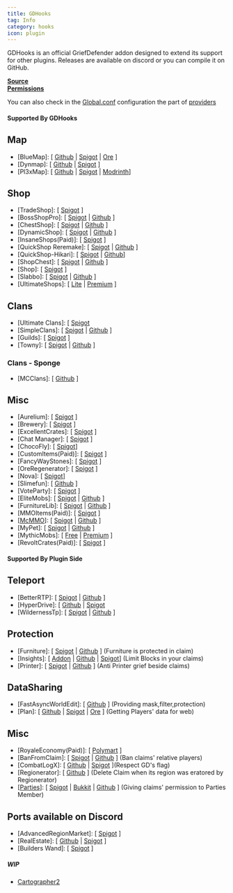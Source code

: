 ```yaml
---
title: GDHooks
tag: Info
category: hooks
icon: plugin
---
```


GDHooks is an official GriefDefender addon designed to extend its support for other plugins. Releases are available on discord or you can compile it on GitHub.  

[**Source**](https://github.com/bloodmc/GDHooks)  
[**Permissions**](/hooks/gdhooks-perms)  

You can also check in the [Global.conf](/wiki/advanced/Global-Config.html) configuration the part of [providers](/wiki/advanced/Global-Config.html#provider)

#### Supported By GDHooks

## Map

* [BlueMap]: [ [Github](https://github.com/BlueMap-Minecraft/BlueMap) | [Spigot](https://www.spigotmc.org/resources/83557/) | [Ore](https://ore.spongepowered.org/Blue/BlueMap) ]
* [Dynmap]: [ [Github](https://github.com/webbukkit/dynmap) | [Spigot](https://www.spigotmc.org/resources/274/) ]
* [Pl3xMap]: [ [Github](https://github.com/pl3xgaming/Pl3xMap) | [Spigot](https://www.spigotmc.org/resources/109697/) | [Modrinth](https://modrinth.com/plugin/pl3xmap)]

## Shop

* [TradeShop]: [ [Spigot](https://www.spigotmc.org/resources/32762/) ]
* [BossShopPro]: [ [Spigot](https://www.spigotmc.org/resources/222/) | [Github](https://github.com/Blackixx/BossShopPro) ]
* [ChestShop]: [ [Spigot](https://www.spigotmc.org/resources/51856/) | [Github](https://github.com/ChestShop-authors/ChestShop-3) ] 
* [DynamicShop]: [ [Spigot](https://www.spigotmc.org/resources/65603/) | [Github](https://github.com/7sat/SSDynamicShop) ]
* [InsaneShops(Paid)]: [ [Spigot](https://www.spigotmc.org/resources/67352/) ]
* [QuickShop Reremake]: [ [Spigot](https://www.spigotmc.org/resources/62575/) | [Github](https://github.com/Ghost-chu/QuickShop-Reremake) ]
* [QuickShop-Hikari]: [ [Spigot](https://www.spigotmc.org/resources/100125/) | [Github](https://github.com/Ghost-chu/QuickShop-Hikari)]
* [ShopChest]: [ [Spigot](https://www.spigotmc.org/resources/11431/) | [Github](https://github.com/EpicEricEE/ShopChest) ]
* [Shop]: [ [Spigot](https://www.spigotmc.org/resources/9628/) ]
* [Slabbo]: [ [Spigot](https://www.spigotmc.org/resources/81368/) | [Github](https://github.com/sevn65/Slaboo) ]
* [UltimateShops]: [ [Lite](https://www.spigotmc.org/resources/61048/) | [Premium](https://www.spigotmc.org/resources/64925/) ]

## Clans

* [Ultimate Clans]: [ [Spigot](https://www.spigotmc.org/resources/85615/)
* [SimpleClans]: [ [Spigot](https://www.spigotmc.org/resources/71242/) | [Github](https://github.com/RoinujNosde/SimpleClans) ]
* [Guilds]: [ [Spigot](https://www.spigotmc.org/resources/66176/) ]
* [Towny]: [ [Spigot](https://www.spigotmc.org/resources/72694/) | [Github](https://github.com/TownyAdvanced/Towny) ]

### Clans - Sponge
* [MCClans]: [ [Github](https://github.com/LemADEC/mcclans-core-sponge) ]

## Misc

* [Aurelium]: [ [Spigot](https://www.spigotmc.org/resources/81069/) ]
* [Brewery]: [ [Spigot](https://www.spigotmc.org/resources/3082/) ]
* [ExcellentCrates]: [ [Spigot](https://www.spigotmc.org/resources/48732/) ]
* [Chat Manager]: [ [Spigot](https://www.spigotmc.org/resources/52245/) ]
* [ChocoFly]: [ [Spigot](https://www.spigotmc.org/resources/95180/)]
* [CustomItems(Paid)]: [ [Spigot](https://www.spigotmc.org/resources/36128/) ]
* [FancyWayStones]: [ [Spigot](https://www.spigotmc.org/resources/94376/) ]
* [OreRegenerator]: [ [Spigot](https://www.spigotmc.org/resources/71743/) ]
* [Nova]: [ [Spigot](https://www.spigotmc.org/resources/93648/)]
* [Slimefun]: [ [Github](https://github.com/Slimefun/Slimefun4/releases) ]
* [VoteParty]: [ [Spigot](https://www.spigotmc.org/resources/987/) ]
* [EliteMobs]: [ [Spigot](https://www.spigotmc.org/resources/40090/) | [Github](https://github.com/MagmaGuy/EliteMobs) ]
* [FurnitureLib]: [ [Spigot](https://www.spigotmc.org/resources/9368/) | [Github](https://github.com/Ste3et/FurnitureLib) ]
* [MMOItems(Paid)]: [ [Spigot](https://www.spigotmc.org/resources/39267/) ]
* [[McMMO](https://mcmmo.org/)]: [ [Spigot](https://www.spigotmc.org/resources/64348/) | [Github](https://github.com/mcMMO-Dev/mcMMO) ]
* [MyPet]: [ [Spigot](https://www.spigotmc.org/resources/mypet.12725/) | [Github](https://github.com/xXKeyleXx/MyPet) ]
* [MythicMobs]: [ [Free](https://www.spigotmc.org/resources/5702/) | [Premium](https://www.spigotmc.org/resources/58415/) ]
* [RevoltCrates(Paid)]: [ [Spigot](https://www.spigotmc.org/resources/81681/) ]

#### Supported By Plugin Side

## Teleport
* [BetterRTP]: [ [Spigot](https://www.spigotmc.org/resources/36081/) | [Github](https://github.com/SuperRonanCraft/BetterRTP) ]
* [HyperDrive]: [ [Github](https://github.com/XZot1K/HyperDrive) | [Spigot](https://www.spigotmc.org/resources/17184/)
* [WildernessTp]: [ [Spigot](https://www.spigotmc.org/resources/22853/) | [Github](https://github.com/AcmeProject/WildernessTp) ]

## Protection

* [Furniture]: [ [Spigot](https://www.spigotmc.org/resources/9368/) | [Github](https://github.com/Ste3et/FurnitureLib) ] (Furniture is protected in claim)
* [Insights]: [ [Addon](https://github.com/galexrt/InsightsGriefDefenderAddon) | [Github](https://github.com/InsightsPlugin/Insights) | [Spigot](https://www.spigotmc.org/resources/56489/)] (Limit Blocks in your claims)
* [Printer]: [ [Spigot](https://www.spigotmc.org/resources/79811/) | [Github](https://github.com/bsalha1/Printer) ] (Anti Printer grief beside claims)

## DataSharing
* [FastAsyncWorldEdit]: [ [Github](https://github.com/IntellectualSites/FastAsyncWorldEdit) ] (Providing mask,filter,protection)
* [Plan]: [ [Github](https://github.com/plan-player-analytics/Plan) | [Spigot](https://www.spigotmc.org/resources/32536/) | [Ore](https://ore.spongepowered.org/AuroraLS3/Plan) ] (Getting Players' data for web)


## Misc
* [RoyaleEconomy(Paid)]: [ [Polymart](https://polymart.org/resource/royaleeconomy-1-8-1-17.113) ]
* [BanFromClaim]: [ [Spigot](https://www.spigotmc.org/resources/70897/) | [Github](https://github.com/Baktus79/BanFromClaim) ] (Ban claims' relative players)
* [CombatLogX]: [ [Github](https://github.com/SirBlobman/CombatLogX/blob/main/expansion/compatibility/GriefDefender/src/main/java/combatlogx/expansion/compatibility/region/grief/defender/GriefDefenderRegionHandler.java) | [Spigot](https://www.spigotmc.org/resources/31689/) ](Respect GD's flag)
* [Regionerator]: [ [Github](https://github.com/Jikoo/Regionerator) ] (Delete Claim when its region was eratored by Regionerator)
* [[Parties](https://alessiodp.com/parties)]: [ [Spigot](https://bit.ly/parties-spigot) | [Bukkit](https://bit.ly/parties-bukkit) | [Github](https://github.com/AlessioDP/Parties) ] (Giving claims' permission to Parties Member)


##  Ports available on Discord

* [AdvancedRegionMarket]: [ [Spigot](https://www.spigotmc.org/resources/58732/) ]
* [RealEstate]: [ [Github](https://github.com/bloodmc/RealEstate) | [Spigot](https://www.spigotmc.org/resources/66966/) ]
* [Builders Wand]: [ [Spigot](https://www.spigotmc.org/resources/51577/) ]


##### WIP
  
* [Cartographer2](https://github.com/BananaPuncher714/Cartographer2/issues/17)